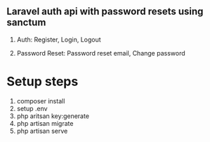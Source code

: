 ## Laravel auth api with password resets using sanctum

1. Auth:
   Register,
   Login,
   Logout

2. Password Reset:
   Password reset email,
   Change password

# Setup steps

1. composer install
2. setup .env
3. php aritsan key:generate
4. php artisan migrate
5. php artisan serve
